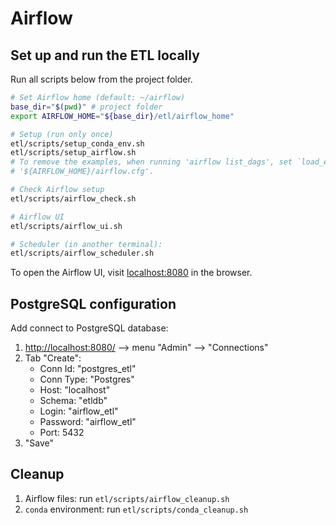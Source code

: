 # Airflow

## Set up and run the ETL locally

Run all scripts below from the project folder.

```bash
# Set Airflow home (default: ~/airflow)
base_dir="$(pwd)" # project folder
export AIRFLOW_HOME="${base_dir}/etl/airflow_home"

# Setup (run only once)
etl/scripts/setup_conda_env.sh
etl/scripts/setup_airflow.sh
# To remove the examples, when running 'airflow list_dags', set `load_examples = False` in
# '${AIRFLOW_HOME}/airflow.cfg'.

# Check Airflow setup
etl/scripts/airflow_check.sh

# Airflow UI
etl/scripts/airflow_ui.sh

# Scheduler (in another terminal):
etl/scripts/airflow_scheduler.sh
```

To open the Airflow UI, visit <localhost:8080> in the browser.

## PostgreSQL configuration

Add connect to PostgreSQL database:

1. <http://localhost:8080/> --> menu "Admin" --> "Connections"
1. Tab "Create":
   - Conn Id: "postgres_etl"
   - Conn Type: "Postgres"
   - Host: "localhost"
   - Schema: "etldb"
   - Login: "airflow_etl"
   - Password: "airflow_etl"
   - Port: 5432
1. "Save"
  
## Cleanup

1. Airflow files: run `etl/scripts/airflow_cleanup.sh`
1. `conda` environment: run `etl/scripts/conda_cleanup.sh`

